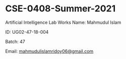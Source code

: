 # CSE-0408-Summer-2021
Artificial Intelligence Lab Works
Name: Mahmudul Islam

ID: UG02-47-18-004

Batch: 47

Email: mahmudulislamridoy06@gmail.com
